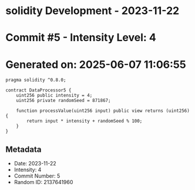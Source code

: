 ﻿# solidity Development - 2023-11-22
# Commit #5 - Intensity Level: 4
# Generated on: 2025-06-07 11:06:55
```solidity
pragma solidity ^0.8.0;

contract DataProcessor5 {
    uint256 public intensity = 4;
    uint256 private randomSeed = 871867;

    function processValue(uint256 input) public view returns (uint256) {
        return input * intensity + randomSeed % 100;
    }
}
```
## Metadata
- Date: 2023-11-22
- Intensity: 4
- Commit Number: 5
- Random ID: 2137641960
